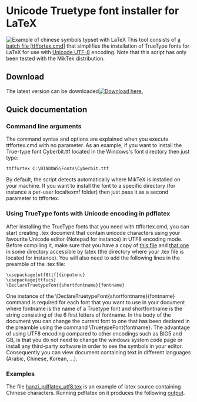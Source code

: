 Unicode Truetype font installer for LaTeX
=========================================

![Example of chinese symbols typset with LaTeX](nishinaguoren.png)
This tool consists of [a batch file \[ttffortex.cmd\]](ttffortex.cmd) that simplifies the installation of TrueType fonts for LaTeX for use with [Unicode UTF-8](http://en.wikipedia.org/wiki/Utf8) encoding.
 Note that this script has only been tested with the MikTek distribution.

Download
--------

The latest version can be downloaded[![Download](/common/download.gif) here.](ttffortex.zip)

Quick documentation
-------------------

### Command line arguments

The command syntax and options are explained when you execute ttffortex.cmd with no parameter. As an example, if you want to install the True-type font Cyberbit.ttf located in the Windows's font directory then just type:

    ttffortex C:\WINDOWS\Fonts\Cyberbit.ttf

By default, the script detects automatically where MikTeX is installed on your machine. If you want to install the font to a specific directory (for instance a per-user localtexmf folder) then just pass it as a second parameter to ttffortex.

### Using TrueType fonts with Unicode encoding in pdflatex

After installing the TrueType fonts that you need with ttffortex.cmd, you can start creating .tex document that contain unicode characters using your favourite Unicode editor (Notepad for instance) in UTF8 encoding mode. Before compiling it, make sure that you have a copy of [this file](ttfucs.sty) and [that one](utf8ttf.def) in some directory accessible by latex (the directory where your .tex file is located for instance).
 You will also need to add the following lines in the preamble of the .tex file:

    \usepackage[utf8ttf]{inputenc}
    \usepackage{ttfucs}
    \DeclareTruetypeFont{shortfontname}{fontname}

One instance of the <span class="source">\\DeclareTruetypeFont{shortfontname}{fontname}</span> command is required for each font that you want to use in your document where <span class="source">fontname</span> is the name of a Truetype font and <span class="source">shortfontname</span> is the string consisting of the 6 first letters of <span class="source">fontname</span>. In the body of the document you can change the current font to one that has been declared in the preamble using the command <span class="source">\\TruetypeFont{fontname}</span>.
 The advantage of using UTF8 encoding compared to other encodings such as BIG5 and GB, is that you do not need to change the windows system code page or install any third-party software in order to see the symbols in your editor. Consequently you can view document containing text in different languages (Arabic, Chinese, Korean, ...).

### Examples

The file [hanzi\_pdflatex\_utf8.tex](hanzi_pdflatex_utf8.tex) is an example of latex source containing Chinese characters. Running pdflatex on it produces the following [output](hanzi_pdflatex_utf8.pdf).


